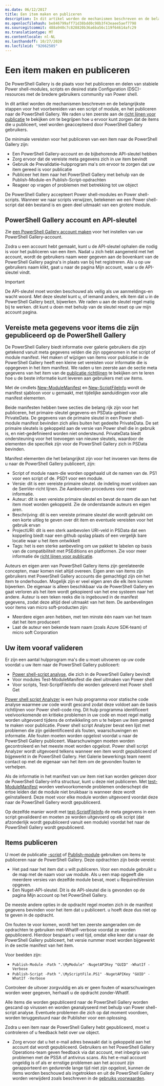 ```yaml
---
ms.date: 06/12/2017
title: Een item maken en publiceren
description: In dit artikel worden de mechanismen beschreven en de belangrijkste stappen voor het voorbereiden van een script of module, en het publiceren naar de PowerShell Gallery
ms.openlocfilehash: be846799aff71d38bdd0c98b3f43eaee5aef7798
ms.sourcegitcommit: 488a940c7c828820b36a6ba56c119f64614afc29
ms.translationtype: MT
ms.contentlocale: nl-NL
ms.lasthandoff: 10/27/2020
ms.locfileid: "92662505"
---
```

# <a name="creating-and-publishing-an-item"></a>Een item maken en publiceren

De PowerShell Gallery is de plaats voor het publiceren en delen van stabiele Power shell-modules, scripts en desired state Configuration (DSC)-resources met de bredere gebruikers community van Power shell.

In dit artikel worden de mechanismen beschreven en de belangrijkste stappen voor het voorbereiden van een script of module, en het publiceren naar de PowerShell Gallery. We raden u ten zeerste aan de [richt lijnen voor publicatie](../../concepts/publishing-guidelines.md) te bekijken om te begrijpen hoe u ervoor kunt zorgen dat de items die u publiceert, veel worden geaccepteerd door PowerShell Gallery gebruikers.

De minimale vereisten voor het publiceren van een item naar de PowerShell Gallery zijn:

- Een PowerShell Gallery-account en de bijbehorende API-sleutel hebben
- Zorg ervoor dat de vereiste meta gegevens zich in uw item bevindt
- Gebruik de Prevalidatie-hulpprogram ma's om ervoor te zorgen dat uw item gereed is voor publicatie
- Publiceer het item naar het PowerShell Gallery met behulp van de Publish-Module-en Publish-Script-opdrachten
- Reageer op vragen of problemen met betrekking tot uw object

De PowerShell Gallery accepteert Power shell-modules en Power shell-scripts. Wanneer we naar scripts verwijzen, betekenen we een Power shell-script dat één bestand is en geen deel uitmaakt van een grotere module.

## <a name="powershell-gallery-account-and-api-key"></a>PowerShell Gallery account en API-sleutel

Zie [een PowerShell Gallery account maken](creating-an-account.md) voor het instellen van uw PowerShell Gallery-account.

Zodra u een account hebt gemaakt, kunt u de API-sleutel ophalen die nodig is voor het publiceren van een item. Nadat u zich hebt aangemeld met het account, wordt de gebruikers naam weer gegeven aan de bovenkant van de PowerShell Gallery pagina's in plaats van bij het registreren. Als u op uw gebruikers naam klikt, gaat u naar de pagina Mijn account, waar u de API-sleutel vindt.

> [!IMPORTANT]
> De API-sleutel moet worden beschouwd als veilig als uw aanmeldings-en wacht woord. Met deze sleutel kunt u, of iemand anders, elk item dat u in de PowerShell Gallery bezit, bijwerken. We raden u aan de sleutel regel matig bij te werken. dit kunt u doen met behulp van de sleutel reset op uw mijn account pagina.

## <a name="required-metadata-for-items-published-to-the-powershell-gallery"></a>Vereiste meta gegevens voor items die zijn gepubliceerd op de PowerShell Gallery

De PowerShell Gallery biedt informatie over galerie gebruikers die zijn getekend vanuit meta gegevens velden die zijn opgenomen in het script of module manifest. Het maken of wijzigen van items voor publicatie in de PowerShell Gallery heeft een kleine set vereisten voor informatie die is opgegeven in het item manifest. We raden u ten zeerste aan de sectie meta gegevens van het item van de [publicatie richtlijnen](../../concepts/publishing-guidelines.md) te bekijken om te leren hoe u de beste informatie kunt leveren aan gebruikers met uw items.

Met de cmdlets [New-ModuleManifest](/powershell/module/microsoft.powershell.core/new-modulemanifest) en [New-ScriptFileInfo](/powershell/module/PowerShellGet/New-ScriptFileInfo) wordt de manifest sjabloon voor u gemaakt, met tijdelijke aanduidingen voor alle manifest elementen.

Beide manifesten hebben twee secties die belang rijk zijn voor het publiceren, het primaire-sleutel gegevens-en PSData-gebied van PrivateData. De gegevens van de primaire sleutel in een Power shell-module manifest bevinden zich alles buiten het gedeelte PrivateData. De set primaire sleutels is gekoppeld aan de versie van Power shell die in gebruik is, en niet-gedefinieerd worden niet ondersteund. PrivateData biedt ondersteuning voor het toevoegen van nieuwe sleutels, waardoor de elementen die specifiek zijn voor de PowerShell Gallery zich in PSData bevinden.

Manifest elementen die het belangrijkst zijn voor het invoeren van items die u naar de PowerShell Gallery publiceert, zijn:

- Script of module naam-die worden opgehaald uit de namen van de. PS1 voor een script of de. PSD1 voor een module.
- Versie: dit is een vereiste primaire sleutel. de indeling moet voldoen aan de SemVer-richt lijnen. Zie Aanbevolen procedures voor meer informatie.
- Auteur: dit is een vereiste primaire sleutel en bevat de naam die aan het item moet worden gekoppeld. Zie de onderstaande auteurs en eigen aren.
- Beschrijving: dit is een vereiste primaire sleutel die wordt gebruikt om een korte uitleg te geven over dit item en eventuele vereisten voor het gebruik ervan
- ProjectURI: dit is een sterk aanbevolen URI-veld in PSData dat een koppeling biedt naar een github opslag plaats of een vergelijk bare locatie waar u het item ontwikkelt
- Tags: het is een sterke aanbeveling om uw pakket te labelen op basis van de compatibiliteit met PSEditions en platformen. Zie voor meer informatie de [richt lijnen voor publicatie](../../concepts/publishing-guidelines.md#tag-your-package-with-the-compatible-pseditions-and-platforms).

Auteurs en eigen aren van PowerShell Gallery items zijn gerelateerde concepten, maar komen niet altijd overeen. Eigen aren van items zijn gebruikers met PowerShell Gallery accounts die gemachtigd zijn om het item te onderhouden. Mogelijk zijn er veel eigen aren die elk item kunnen bijwerken. De eigenaar is alleen beschikbaar via de PowerShell Gallery en gaat verloren als het item wordt gekopieerd van het ene systeem naar het andere. Auteur is een teken reeks die is ingebouwd in de manifest gegevens, zodat deze altijd deel uitmaakt van het item. De aanbevelingen voor items van micro soft-producten zijn:

- Meerdere eigen aren hebben, met ten minste één naam van het team dat het item produceert
- Laat de auteur een bekende team naam (zoals Azure SDK-team) of micro soft Corporation

## <a name="pre-validate-your-item"></a>Uw item vooraf valideren

Er zijn een aantal hulpprogram ma's die u moet uitvoeren op uw code voordat u uw item naar de PowerShell Gallery publiceert:

- [Power shell-script analyse](https://www.powershellgallery.com/packages/PSScriptAnalyzer/), die zich in de PowerShell Gallery bevindt
- Voor modules Test-ModuleManifest die deel uitmaken van Power shell
- Voor scripts, Test-ScriptFileInfo die worden geleverd met Power shell Get

[Power shell script Analyzer](https://www.powershellgallery.com/packages/PSScriptAnalyzer/) is een hulp programma voor statische code analyse waarmee uw code wordt gescand zodat deze voldoet aan de basis richtlijnen voor Power shell-code ring. Dit hulp programma identificeert veelvoorkomende en kritieke problemen in uw code en moet regel matig worden uitgevoerd tijdens de ontwikkeling om u te helpen uw item gereed te maken voor publicatie. Power shell script Analyzer bevat een lijst met problemen die zijn geïdentificeerd als fouten, waarschuwingen en informatie. Alle fouten moeten worden opgelost voordat u naar de PowerShell Gallery publiceert. Waarschuwingen moeten worden gecontroleerd en het meeste moet worden opgelost. Power shell script Analyzer wordt uitgevoerd telkens wanneer een item wordt gepubliceerd of bijgewerkt in de PowerShell Gallery. Het Galerie bewerkings team neemt contact op met de eigenaar van het item om de gevonden fouten te verhelpen.

Als de informatie in het manifest van uw item niet kan worden gelezen door de PowerShell Gallery-infra structuur, kunt u deze niet publiceren.
Met [test-ModuleManifest](/powershell/module/microsoft.powershell.core/test-modulemanifest) worden veelvoorkomende problemen onderschept die ertoe leiden dat de module niet bruikbaar is wanneer deze wordt geïnstalleerd. Deze moet voor elke module worden uitgevoerd voordat deze naar de PowerShell Gallery wordt gepubliceerd.

Op dezelfde manier wordt met [test-ScriptFileInfo](/powershell/module/PowerShellGet/test-scriptfileinfo) de meta gegevens in een script gevalideerd en moeten ze worden uitgevoerd op elk script (dat afzonderlijk wordt gepubliceerd vanuit een module) voordat het naar de PowerShell Gallery wordt gepubliceerd.

## <a name="publishing-items"></a>Items publiceren

U moet de publicatie [-script](/powershell/module/PowerShellGet/publish-script) of [Publish-module](/powershell/module/PowerShellGet/publish-module) gebruiken om items te publiceren naar de PowerShell Gallery. Deze opdrachten zijn beide vereist:

- Het pad naar het item dat u wilt publiceren. Voor een module gebruikt u de map met de naam voor uw module. Als u een map opgeeft die meerdere versies van dezelfde module bevat, moet u RequiredVersion opgeven.
- Een Nuget-API-sleutel. Dit is de API-sleutel die is gevonden op de pagina Mijn account op het PowerShell Gallery.

De meeste andere opties in de opdracht regel moeten zich in de manifest gegevens bevinden voor het item dat u publiceert. u hoeft deze dus niet op te geven in de opdracht.

Om fouten te voor komen, wordt het ten zeerste aangeraden om de opdrachten te gebruiken met-WhatIf-verbose voordat ze worden gepubliceerd. Hierdoor bespaart u veel tijd, omdat elke keer dat u naar de PowerShell Gallery publiceert, het versie nummer moet worden bijgewerkt in de sectie manifest van het item.

Voor beelden zijn:

* `Publish-Module -Path ".\MyModule" -NugetAPIKey "GUID" -WhatIf -Verbose`
* `Publish-Script -Path ".\MyScriptFile.PS1" -NugetAPIKey "GUID" -WhatIf -Verbose`

Controleer de uitvoer zorgvuldig en als er geen fouten of waarschuwingen worden weer gegeven, herhaalt u de opdracht zonder-WhatIf.

Alle items die worden gepubliceerd naar de PowerShell Gallery worden gescand op virussen en worden geanalyseerd met behulp van Power shell-script analyse. Eventuele problemen die zich op dat moment voordoen, worden teruggestuurd naar de Publisher voor een oplossing.

Zodra u een item naar de PowerShell Gallery hebt gepubliceerd, moet u controleren of u feedback hebt over uw object.

- Zorg ervoor dat u het e-mail adres bewaakt dat is gekoppeld aan het account dat wordt gepubliceerd. Gebruikers en het PowerShell Gallery Operations-team geven feedback via dat account, met inbegrip van problemen met de PSSA of antivirus scans. Als het e-mail account ongeldig is of als er ernstige problemen aan het account zijn gerapporteerd en gedurende lange tijd niet zijn opgelost, kunnen de items worden beschouwd als ingetrokken en uit de PowerShell Gallery worden verwijderd zoals beschreven in de [gebruiks voorwaarden](https://www.powershellgallery.com/policies/Terms).
